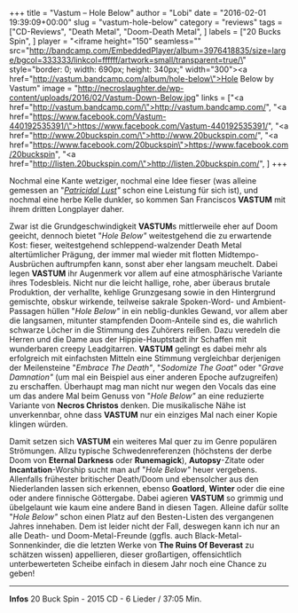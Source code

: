 +++
title = "Vastum – Hole Below"
author = "Lobi"
date = "2016-02-01 19:39:09+00:00"
slug = "vastum-hole-below"
category = "reviews"
tags = ["CD-Reviews", "Death Metal", "Doom-Death Metal", ]
labels = ["20 Bucks Spin", ]
player = "<iframe height=\"150\" seamless=\"\" src=\"http://bandcamp.com/EmbeddedPlayer/album=3976418835/size=large/bgcol=333333/linkcol=ffffff/artwork=small/transparent=true/\" style=\"border: 0; width: 690px; height: 340px;\" width=\"300\"><a href=\"http://vastum.bandcamp.com/album/hole-below\">Hole Below by Vastum</a></iframe>"
image = "http://necroslaughter.de/wp-content/uploads/2016/02/Vastum-Down-Below.jpg"
links = ["<a href=\"http://vastum.bandcamp.com/\">http://vastum.bandcamp.com/</a>", "<a href=\"https://www.facebook.com/Vastum-440192535391/\">https://www.facebook.com/Vastum-440192535391/</a>", "<a href=\"http://www.20buckspin.com/\">http://www.20buckspin.com/</a>", "<a href=\"https://www.facebook.com/20buckspin\">https://www.facebook.com/20buckspin</a>", "<a href=\"http://listen.20buckspin.com/\">http://listen.20buckspin.com/</a>", ]
+++

Nochmal eine Kante wetziger, nochmal eine Idee fieser (was alleine gemessen an "_<a href="http://necroslaughter.de/2014/01/vastum-patricidal-lust/">Patricidal Lust</a>"_ schon eine Leistung für sich ist), und nochmal eine herbe Kelle dunkler, so kommen San Franciscos **VASTUM** mit ihrem dritten Longplayer daher.

Zwar ist die Grundgeschwindigkeit **VASTUM**s mittlerweile eher auf Doom geeicht, dennoch bietet "_Hole Below"_ weitestgehend die zu erwartende Kost: fieser, weitestgehend schleppend-walzender Death Metal altertümlicher Prägung, der immer mal wieder mit flotten Midtempo-Ausbrüchen auftrumpfen kann, sonst aber eher langsam meuchelt. Dabei legen **VASTUM** ihr Augenmerk vor allem auf eine atmosphärische Variante ihres Todesbleis. Nicht nur die leicht hallige, rohe, aber überaus brutale Produktion, der verhallte, kehlige Grunzgesang sowie in den Hintergrund gemischte, obskur wirkende, teilweise sakrale Spoken-Word- und Ambient-Passagen hüllen "_Hole Below"_ in ein neblig-dunkles Gewand, vor allem aber die langsamen, mitunter stampfenden Doom-Anteile sind es, die wahrlich schwarze Löcher in die Stimmung des Zuhörers reißen. Dazu veredeln die Herren und die Dame aus der Hippie-Hauptstadt ihr Schaffen mit wunderbaren creepy Leadgitarren. **VASTUM** gelingt es dabei mehr als erfolgreich mit einfachsten Mitteln eine Stimmung vergleichbar derjenigen der Meilensteine "_Embrace The Death"_, "_Sodomize The Goat"_ oder "_Grave Damnation"_ (um mal ein Beispiel aus einer anderen Epoche aufzugreifen) zu erschaffen. Überhaupt mag man nicht nur wegen den Vocals das eine um das andere Mal beim Genuss von "_Hole Below"_ an eine reduzierte Variante von **Necros Christos** denken. Die musikalische Nähe ist unverkennbar, ohne dass **VASTUM** nur ein einziges Mal nach einer Kopie klingen würden.

Damit setzen sich **VASTUM** ein weiteres Mal quer zu im Genre populären Strömungen. Allzu typische Schwedenreferenzen (höchstens der derbe Doom von **Eternal Darkness** oder **Runemagick**), **Autopsy**-Zitate oder **Incantation**-Worship sucht man auf "_Hole Below"_ heuer vergebens. Allenfalls frühester britischer Death/Doom und ebensolcher aus den Niederlanden lassen sich erkennen, ebenso **Goatlord**, **Winter** oder die eine oder andere finnische Göttergabe. Dabei agieren **VASTUM** so grimmig und übelgelaunt wie kaum eine andere Band in diesen Tagen. Alleine dafür sollte "_Hole Below"_ schon einen Platz auf den Besten-Listen des vergangenen Jahres innehaben. Dem ist leider nicht der Fall, deswegen kann ich nur an alle Death- und Doom-Metal-Freunde (ggfls. auch Black-Metal-Sonnenkinder, die die letzten Werke von **The Ruins Of Beverast** zu schätzen wissen) appellieren, dieser großartigen, offensichtlich unterbewerteten Scheibe einfach in diesem Jahr noch eine Chance zu geben!





---
**Infos**
20 Buck Spin - 2015
CD - 6 Lieder / 37:05 Min.
